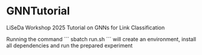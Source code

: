 # GNNTutorial
LiSeDa Workshop 2025 Tutorial on GNNs for Link Classification 

Running the command 
´´´
sbatch run.sh
´´´
will create an environment, install all dependencies
and run the prepared experiment
